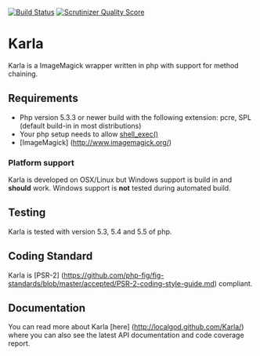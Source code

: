 [![Build Status](https://secure.travis-ci.org/localgod/Karla.png?branch=master)](http://travis-ci.org/localgod/Karla)
[![Scrutinizer Quality Score](https://scrutinizer-ci.com/g/localgod/Karla/badges/quality-score.png?s=5f6a3660329986ab8232c8010278f6545a028f4a)](https://scrutinizer-ci.com/g/localgod/Karla/)
# Karla

Karla is a ImageMagick wrapper written in php with support for method chaining. 

## Requirements

 * Php version 5.3.3 or newer build with the following extension: pcre, SPL (default build-in in most distributions)
 * Your php setup needs to allow [shell_exec()](http://php.net/manual/en/function.shell-exec.php)
 * [ImageMagick] (http://www.imagemagick.org/)
 
### Platform support

Karla is developed on OSX/Linux but Windows support is build in and **should** work. 
Windows support is **not** tested during automated build.

## Testing

Karla is tested with version 5.3, 5.4 and 5.5 of php. 

## Coding Standard

Karla is [PSR-2] (https://github.com/php-fig/fig-standards/blob/master/accepted/PSR-2-coding-style-guide.md) compliant. 

## Documentation

You can read more about Karla [here] (http://localgod.github.com/Karla/) where you can also see the latest API documentation and code coverage report.
